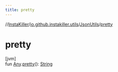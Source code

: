 ```yaml
---
title: pretty
---
```

//[InstaKiller](../../../index.html)/[io.github.instakiller.utils](../index.html)/[JsonUtils](index.html)/[pretty](pretty.html)



# pretty



[jvm]\
fun [Any](https://kotlinlang.org/api/latest/jvm/stdlib/kotlin/-any/index.html).[pretty](pretty.html)(): [String](https://kotlinlang.org/api/latest/jvm/stdlib/kotlin/-string/index.html)




